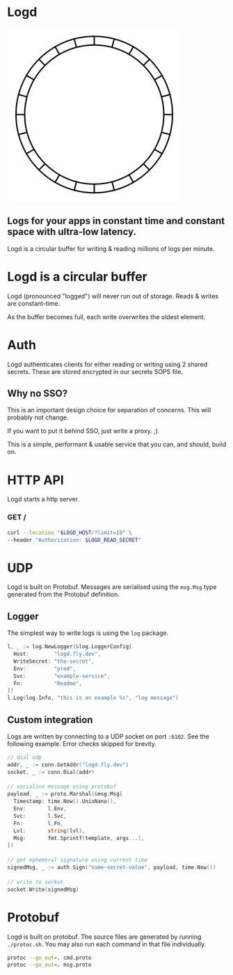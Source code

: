 # Logd
![A circular buffer](.doc/circular_buffer.svg)
## Logs for your apps in constant time and constant space with ultra-low latency.
Logd is a circular buffer for writing & reading millions of logs per minute.

# Logd is a circular buffer
Logd (pronounced "logged") will never run out of storage. Reads & writes are constant-time.

As the buffer becomes full, each write overwrites the oldest element.

# Auth
Logd authenticates clients for either reading or writing using 2 shared secrets.
These are stored encrypted in our secrets SOPS file.

## Why no SSO?
This is an important design choice for separation of concerns.
This will probably not change.

If you want to put it behind SSO, just write a proxy. ;)

This is a simple, performant & usable service that
you can, and should, build on.

# HTTP API
Logd starts a http server.
### GET /
```bash
curl --location "$LOGD_HOST/?limit=10" \
--header "Authorization: $LOGD_READ_SECRET"
```

# UDP
Logd is built on Protobuf. Messages are serialised using the `msg.Msg` type generated from the Protobuf definition.

## Logger
The simplest way to write logs is using the `log` package.
```go
l, _ := log.NewLogger(&log.LoggerConfig{
  Host:        "logd.fly.dev",
  WriteSecret: "the-secret",
  Env:         "prod",
  Svc:         "example-service",
  Fn:          "Readme",
})
l.Log(log.Info, "this is an example %s", "log message")
```

## Custom integration
Logs are written by connecting to a UDP socket on port `:6102`.
See the following example. Error checks skipped for brevity.
```go
// dial udp
addr, _ := conn.GetAddr("logd.fly.dev")
socket, _ := conn.Dial(addr)

// serialise message using protobuf
payload, _ := proto.Marshal(&msg.Msg{
  Timestamp: time.Now().UnixNano(),
  Env:       l.Env,
  Svc:       l.Svc,
  Fn:        l.Fn,
  Lvl:       string(lvl),
  Msg:       fmt.Sprintf(template, args...),
})

// get ephemeral signature using current time
signedMsg, _ := auth.Sign("some-secret-value", payload, time.Now())

// write to socket
socket.Write(signedMsg)
```

# Protobuf
Logd is built on protobuf. The source files are generated by running `./protoc.sh`.
You may also run each command in that file individually.
```bash
protoc --go_out=. cmd.proto
protoc --go_out=. msg.proto
```